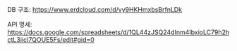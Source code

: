 DB 구조: https://www.erdcloud.com/d/vy9HKHmxbsBrfnLDk

API 명세: https://docs.google.com/spreadsheets/d/1QL44zJSQ24dInm4IbxioLC79h2hctL3iicI7QOUE5Fs/edit#gid=0
